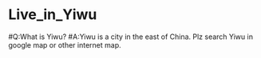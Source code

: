 # Live_in_Yiwu

#Q:What is Yiwu?
#A:Yiwu is a city in the east of China. Plz search Yiwu in google map or other internet map.
